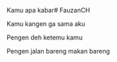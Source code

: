 Kamu apa kabar# FauzanCH

Kamu kangen ga sama aku 

Pengen deh ketemu kamu

Pengen jalan bareng makan bareng

